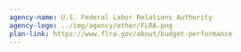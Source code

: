 ```yaml
---
agency-name: U.S. Federal Labor Relations Authority
agency-logo: ../img/agency/other/FLRA.png
plan-link: https://www.flra.gov/about/budget-performance
---
```


